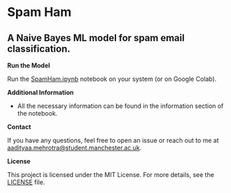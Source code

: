 # Spam Ham
## A Naive Bayes ML model for spam email classification.

**Run the Model**

Run the [SpamHam.ipynb](https://github.com/aadityaamehrotra17/SpamHam/blob/main/SpamHam.ipynb) notebook on your system (or on Google Colab).

**Additional Information**

- All the necessary information can be found in the information section of the notebook.

**Contact**

If you have any questions, feel free to open an issue or reach out to me at aadityaa.mehrotra@student.manchester.ac.uk.

**License**

This project is licensed under the MIT License. For more details, see the [LICENSE](https://github.com/aadityaamehrotra17/SpamHam/blob/main/LICENSE) file.
